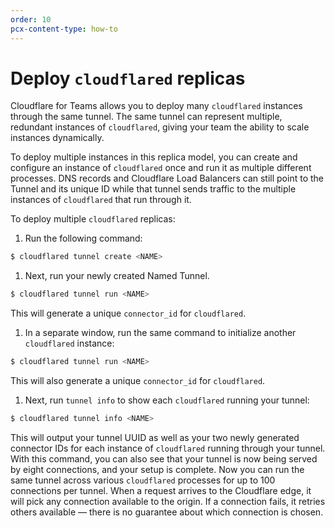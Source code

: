 ```yaml
---
order: 10
pcx-content-type: how-to
---
```


# Deploy `cloudflared` replicas

Cloudflare for Teams allows you to deploy many `cloudflared` instances through the same tunnel. The same tunnel can represent multiple, redundant instances of `cloudflared`, giving your team the ability to scale instances dynamically.

To deploy multiple instances in this replica model, you can create and configure an instance of `cloudflared` once and run it as multiple different processes. DNS records and Cloudflare Load Balancers can still point to the Tunnel and its unique ID while that tunnel sends traffic to the multiple instances of `cloudflared` that run through it.

To deploy multiple `cloudflared` replicas:

1. Run the following command:

```bash
$ cloudflared tunnel create <NAME>
```

1. Next, run your newly created Named Tunnel.

```bash
$ cloudflared tunnel run <NAME>
```

This will generate a unique `connector_id` for `cloudflared`.

1. In a separate window, run the same command to initialize another `cloudflared` instance:

```bash
$ cloudflared tunnel run <NAME>
```

This will also generate a unique `connector_id` for `cloudflared`.

1. Next, run `tunnel info` to show each `cloudflared` running your tunnel:

```bash
$ cloudflared tunnel info <NAME>
```

This will output your tunnel UUID as well as your two newly generated connector IDs for each instance of `cloudflared` running through your tunnel. With this command, you can also see that your tunnel is now being served by eight connections, and your setup is complete. Now you can run the same tunnel across various `cloudflared` processes for up to 100 connections per tunnel. When a request arrives to the Cloudflare edge, it will pick any connection available to the origin. If a connection fails, it retries others available — there is no guarantee about which connection is chosen.
